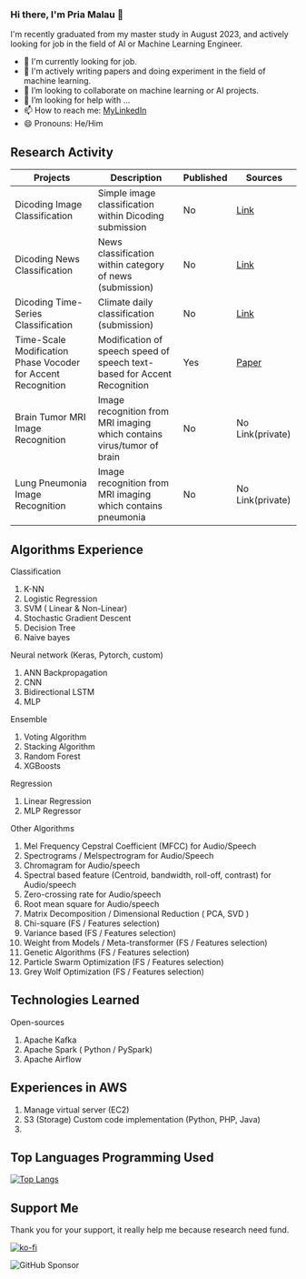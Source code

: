 ### Hi there, I'm Pria Malau 👋

<!--
**priaJuli/priaJuli** is a ✨ _special_ ✨ repository because its `README.md` (this file) appears on your GitHub profile.

Here are some ideas to get you started:

- 🔭 I’m currently working on ...
- 🌱 I’m currently learning ...
- 👯 I’m looking to collaborate on ...
- 🤔 I’m looking for help with ...
- 💬 Ask me about ...
- 📫 How to reach me: ...
- 😄 Pronouns: ...
- ⚡ Fun fact: ...
-->

I'm recently graduated from my master study in August 2023, and actively looking for job in the field of AI or Machine Learning Engineer.

- 🔭 I'm currently looking for job.
- 🌱 I'm actively writing papers and doing experiment in the field of machine learning.
- 👯 I’m looking to collaborate on machine learning or AI projects.
- 🤔 I’m looking for help with ...
- 📫 How to reach me: [MyLinkedIn](https://www.linkedin.com/in/priajuliademalauid/)
- 😄 Pronouns: He/Him

## Research Activity

| Projects | Description | Published | Sources |
| --- | --- | --- | --- |
| Dicoding Image Classification | Simple image classification within Dicoding submission | No | [Link](https://github.com/priaJuli/Project-ML-Dicoding/blob/master/Dicoding_Image_Project.ipynb) |
| Dicoding News Classification | News classification within category of news (submission) | No | [Link](https://github.com/priaJuli/Project-ML-Dicoding/blob/master/News_NLP_Dicoding.ipynb) |
| Dicoding Time-Series Classification | Climate daily classification (submission) | No | [Link](https://github.com/priaJuli/Project-ML-Dicoding/blob/master/Time_series_submission_Dicoding_Climate_IDN.ipynb) |
| Time-Scale Modification Phase Vocoder for Accent Recognition | Modification of speech speed of speech text-based for Accent Recognition | Yes | [Paper](https://ieeexplore.ieee.org/document/10295321/) |
| Brain Tumor MRI Image Recognition | Image recognition from MRI imaging which contains virus/tumor of brain | No | No Link(private) |
| Lung Pneumonia Image Recognition | Image recognition from MRI imaging which contains pneumonia | No | No Link(private) |

## Algorithms Experience

Classification
1. K-NN
2. Logistic Regression
3. SVM ( Linear & Non-Linear)
4. Stochastic Gradient Descent
5. Decision Tree
6. Naive bayes

Neural network (Keras, Pytorch, custom)
1. ANN Backpropagation
2. CNN
3. Bidirectional LSTM
4. MLP

Ensemble 
1. Voting Algorithm
2. Stacking Algorithm
3. Random Forest
4. XGBoosts
   
Regression
1. Linear Regression
2. MLP Regressor

Other Algorithms 
1. Mel Frequency Cepstral Coefficient (MFCC) for Audio/Speech
2. Spectrograms / Melspectrogram for Audio/Speech
3. Chromagram for Audio/speech
4. Spectral based feature (Centroid, bandwidth, roll-off, contrast) for Audio/speech
5. Zero-crossing rate for Audio/speech
6. Root mean square for Audio/speech
7. Matrix Decomposition / Dimensional Reduction ( PCA, SVD )
8. Chi-square (FS / Features selection)
9. Variance based (FS / Features selection)
10. Weight from Models / Meta-transformer (FS / Features selection)
11. Genetic Algorithms (FS / Features selection)
12. Particle Swarm Optimization (FS / Features selection)
13. Grey Wolf Optimization (FS / Features selection)

## Technologies Learned

Open-sources
1. Apache Kafka
2. Apache Spark ( Python / PySpark)
3. Apache Airflow

## Experiences in AWS
1. Manage virtual server (EC2)
2. S3 (Storage) Custom code implementation (Python, PHP, Java)
3. 

## Top Languages Programming Used
[![Top Langs](https://github-readme-stats.vercel.app/api/top-langs/?username=priaJuli&langs_count=8&layout=compact)](https://github.com/priaJuli/github-readme-stats)

## Support Me

Thank you for your support, it really help me because research need fund.

[![ko-fi](https://ko-fi.com/img/githubbutton_sm.svg)](https://ko-fi.com/C0C31030JS)

![GitHub Sponsor](https://img.shields.io/github/sponsors/priaJuli?label=Sponsor&logo=GitHub)
